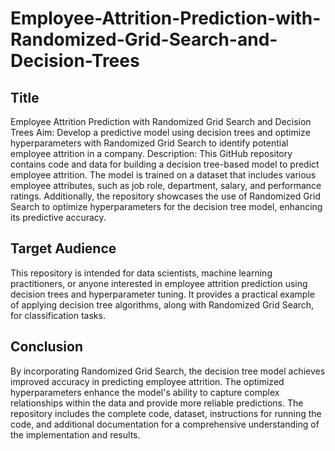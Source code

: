 # Employee-Attrition-Prediction-with-Randomized-Grid-Search-and-Decision-Trees

## Title
Employee Attrition Prediction with Randomized Grid Search and Decision Trees
Aim: Develop a predictive model using decision trees and optimize hyperparameters with Randomized Grid Search to identify potential employee attrition in a company.
Description: This GitHub repository contains code and data for building a decision tree-based model to predict employee attrition. The model is trained on a dataset that includes various employee attributes, such as job role, department, salary, and performance ratings. Additionally, the repository showcases the use of Randomized Grid Search to optimize hyperparameters for the decision tree model, enhancing its predictive accuracy.

## Target Audience
This repository is intended for data scientists, machine learning practitioners, or anyone interested in employee attrition prediction using decision trees and hyperparameter tuning. It provides a practical example of applying decision tree algorithms, along with Randomized Grid Search, for classification tasks.

## Conclusion
By incorporating Randomized Grid Search, the decision tree model achieves improved accuracy in predicting employee attrition. The optimized hyperparameters enhance the model's ability to capture complex relationships within the data and provide more reliable predictions. The repository includes the complete code, dataset, instructions for running the code, and additional documentation for a comprehensive understanding of the implementation and results.
